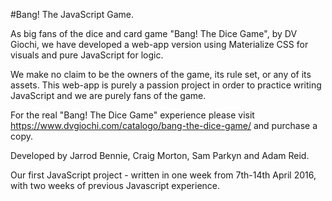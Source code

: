 #Bang! The JavaScript Game.

As big fans of the dice and card game "Bang! The Dice Game", by DV Giochi, we have developed a web-app version using Materialize CSS for visuals and pure JavaScript for logic.

We make no claim to be the owners of the game, its rule set, or any of its assets. This web-app is purely a passion project in order to practice writing JavaScript and we are purely fans of the game.

For the real "Bang! The Dice Game" experience please visit https://www.dvgiochi.com/catalogo/bang-the-dice-game/ and purchase a copy.

Developed by Jarrod Bennie, Craig Morton, Sam Parkyn and Adam Reid.

Our first JavaScript project - written in one week from 7th-14th April 2016, with two weeks of previous Javascript experience.
